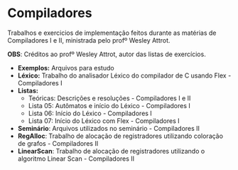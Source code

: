 # Compiladores

Trabalhos e exercicios de implementação feitos durante as matérias de Compiladores I e II, ministrada pelo profº Wesley Attrot.

**OBS**: Créditos ao profº Wesley Attrot, autor das listas de exercícios.

* **Exemplos:** Arquivos para estudo
* **Léxico:** Trabalho do analisador Léxico do compilador de C usando Flex - Compiladores I
* **Listas:**
    - Teóricas: Descrições e resoluções - Compiladores I e II
    - Lista 05: Autômatos e início do Léxico - Compiladores I
    - Lista 06: Início do Léxico - Compiladores I
    - Lista 07: Início do Léxico com Flex - Compiladores I
* **Seminário**: Arquivos utilizados no seminário - Compiladores II
* **RegAlloc**: Trabalho de alocação de registradores utilizando coloração de grafos - Compiladores II
* **LinearScan**: Trabalho de alocação de registradores utilizando o algoritmo Linear Scan - Compiladores II